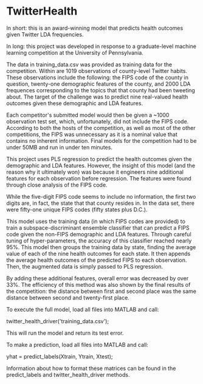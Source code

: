 # TwitterHealth
In short: this is an award-winning model that predicts health outcomes given Twitter LDA frequencies.

In long: this project was developed in response to a graduate-level machine learning competition at the University of Pennsylvania.

The data in training_data.csv was provided as training data for the competition. Within are 1019 observations of county-level Twitter habits. These observations include the following: the FIPS code of the county in question, twenty-one demographic features of the county, and 2000 LDA frequences corresponding to the topics that that county had been tweeting about. The target of the challenge was to predict nine real-valued health outcomes given these demographic and LDA features.

Each competitor's submitted model would then be given a ~1000 observation test set, which, unfortunately, did not include the FIPS code. According to both the hosts of the competition, as well as most of the other competitions, the FIPS was unnecessary as it is a nominal value that contains no inherent information. Final models for the competition had to be under 50MB and run in under ten minutes.

This project uses PLS regression to predict the health outcomes given the demographic and LDA features. However, the insight of this model (and the reason why it ultimately won) was because it engineers nine additional features for each observation before regression. The features were found through close analysis of the FIPS code.

While the five-digit FIPS code seems to include no information, the first two digits are, in fact, the state that that county resides in. In the data set, there were fifty-one unique FIPS codes (fifty states plus D.C.). 

This model uses the training data (in which FIPS codes are provided) to train a subspace-discriminant ensemble classifier that can predict a FIPS code given the non-FIPS demographic and LDA features. Through careful tuning of hyper-parameters, the accuracy of this classifier reached nearly 95%. This model then groups the training data by state, finding the average value of each of the nine health outcomes for each state. It then appends the average health outcomes of the predicted FIPS to each observation. Then, the augmented data is simply passed to PLS regression.

By adding these additional features, overall error was decreased by over 33%. The efficiency of this method was also shown by the final results of the competition: the distance between first and second place was the same distance between second and twenty-first place.

To execute the full model, load all files into MATLAB and call:

twitter_health_driver('training_data.csv');

This will run the model and return its test error. 

To make a prediction, load all files into MATLAB and call:

yhat = predict_labels(Xtrain, Ytrain, Xtest);

Information about how to format these matrices can be found in the predict_labels and twitter_health_driver methods.
